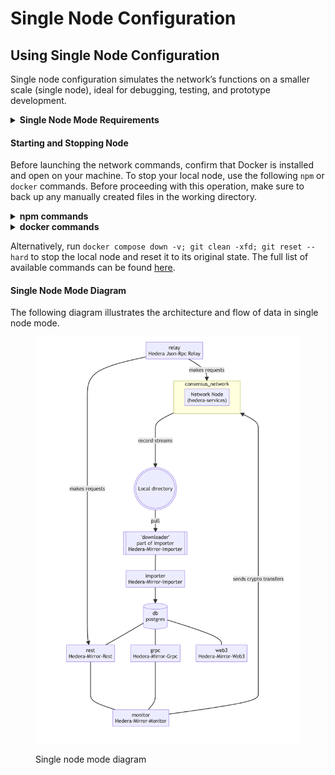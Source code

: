 # Single Node Configuration

## Using Single Node Configuration

Single node configuration simulates the network’s functions on a smaller scale (single node), ideal for debugging, testing, and prototype development.

<details>

<summary><strong>Single Node Mode Requirements</strong></summary>

Ensure the **`VirtioFS`** file sharing implementation is enabled in the docker settings.

![](../../.gitbook/assets/docker-compose-settings.png)

Ensure the following configurations are set at minimum in Docker **Settings** -> **Resources** and are available for use:

**CPUs:** 6

**Memory:** 8GB

**Swap:** 1 GB

**Disk Image Size:** 64 GB

![](<../../.gitbook/assets/docker settings.png>)



Ensure the **`Allow the default Docker sockets to be used (requires password)`** is enabled in Docker **Settings -> Advanced**.

![](../../.gitbook/assets/docker-socket-setting.png)

**Note:** The image may look different if you are on a different version

</details>

#### **Starting and Stopping Node**

Before launching the network commands, confirm that Docker is installed and open on your machine. To stop your local node, use the following `npm` or `docker` commands. Before proceeding with this operation, make sure to back up any manually created files in the working directory.

<details>

<summary><strong>npm commands</strong></summary>

{% code overflow="wrap" %}
```bash
# npm command to start the local network and generate accounts in detached mode
npm run start -- -d

# npm command to stop
npm run stop

# npm command to restart node
npm run restart
```
{% endcode %}

</details>

<details>

<summary><strong>docker commands</strong></summary>

```bash
# Docker command to start the local network. Does not generate accounts
docker compose up -d

# Docker command to stop services
docker compose stop

# Docker command to restart local network
docker compose restart

# Docker command to stop local network and remove containers
docker compose down
```

</details>

Alternatively, run `docker compose down -v; git clean -xfd; git reset --hard` to stop the local node and reset it to its original state. The full list of available commands can be found [here](https://github.com/hashgraph/hedera-local-node?tab=readme-ov-file#commands).

#### Single Node Mode Diagram

The following diagram illustrates the architecture and flow of data in single node mode.

<figure><img src="../../.gitbook/assets/localnet-single-node-diagram.png" alt="" width="563"><figcaption><p>Single node mode diagram</p></figcaption></figure>
